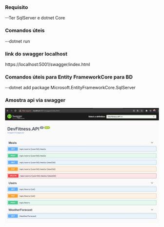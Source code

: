 ### Requisito
--Ter SqlServer e dotnet Core

### Comandos úteis 

--dotnet run

### link do swagger localhost

https://localhost:5001/swagger/index.html

### Comandos úteis para Entity FrameworkCore para BD

 --dotnet add package Microsoft.EntityFrameworkCore.SqlServer


### Amostra api via swagger

![](app.JPG)

 
